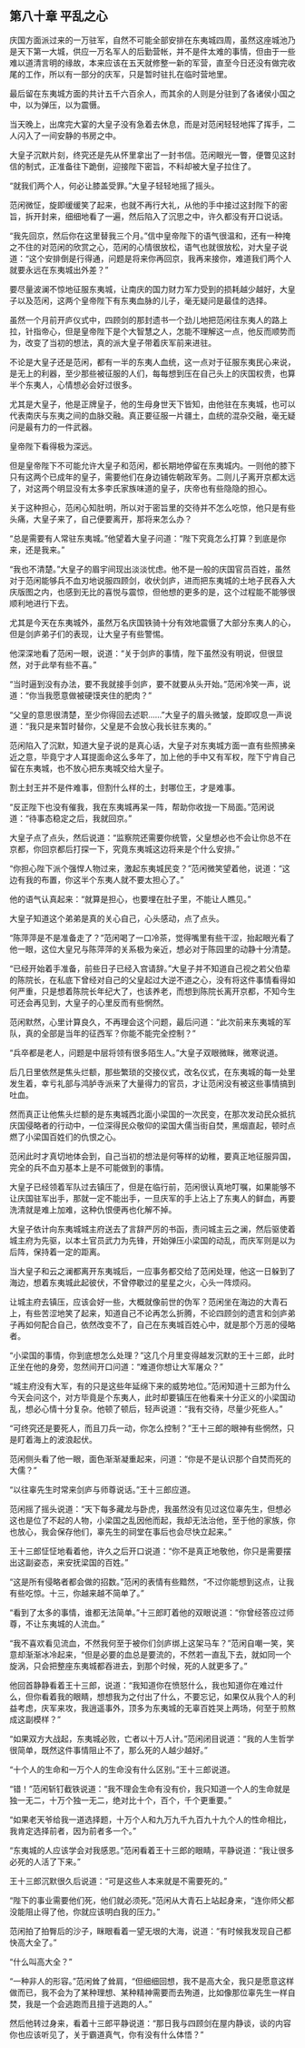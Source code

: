 ## 第八十章 **平乱之心**

庆国方面派过来的一万驻军，自然不可能全部安排在东夷城四周，虽然这座城池乃是天下第一大城，供应一万名军人的后勤营帐，并不是件太难的事情，但由于一些难以道清言明的缘故，本来应该在五天就修整一新的军营，直至今日还没有做完收尾的工作，所以有一部分的庆军，只是暂时驻扎在临时营地里。

最后留在东夷城方面的共计五千六百余人，而其余的人则是分驻到了各诸侯小国之中，以为弹压，以为震慑。

当天晚上，出席完大宴的大皇子没有急着去休息，而是对范闲轻轻地挥了挥手，二人闪入了一间安静的书房之中。

大皇子沉默片刻，终究还是先从怀里拿出了一封书信。范闲眼光一瞥，便瞥见这封信的制式，正准备往下跪倒，迎接陛下密旨，不料却被大皇子拉住了。

“就我们两个人，何必让膝盖受罪。”大皇子轻轻地摇了摇头。

范闲微怔，旋即缓缓笑了起来，也就不再行大礼，从他的手中接过这封陛下的密旨，拆开封来，细细地看了一遍，然后陷入了沉思之中，许久都没有开口说话。

“我先回京，然后你在这里替我三个月。”信中皇帝陛下的语气很温和，还有一种掩之不住的对范闲的欣赏之心，范闲的心情很放松，语气也就很放松，对大皇子说道：“这个安排倒是行得通，问题是将来你再回京，我再来接你，难道我们两个人就要永远在东夷城出外差？”

要尽量波澜不惊地征服东夷城，让南庆的国力财力军力受到的损耗越少越好，大皇子以及范闲，这两个皇帝陛下有东夷血脉的儿子，毫无疑问是最佳的选择。

虽然一个月前开庐仪式中，四顾剑的那封遗书一个劲儿地把范闲往东夷人的路上拉，针指帝心，但是皇帝陛下是个大智慧之人，怎能不理解这一点，他反而顺势而为，改变了当初的想法，真的派大皇子带着庆军前来进驻。

不论是大皇子还是范闲，都有一半的东夷人血统，这一点对于征服东夷民心来说，是无上的利器，至少那些被征服的人们，每每想到压在自己头上的庆国权贵，也算半个东夷人，心情想必会好过很多。

尤其是大皇子，他是正牌皇子，他的生母身世天下皆知，由他驻在东夷城，也可以代表南庆与东夷之间的血脉交融。真正要征服一片疆土，血统的混杂交融，毫无疑问是最有力的一件武器。

皇帝陛下看得极为深远。

但是皇帝陛下不可能允许大皇子和范闲，都长期地停留在东夷城内。一则他的膝下只有这两个已成年的皇子，需要他们在身边铺佐朝政军务。二则儿子离开京都太远了，对这两个明显没有太多李氏家族味道的皇子，庆帝也有些隐隐的担心。

关于这种担心，范闲心知肚明，所以对于密旨里的交待并不怎么吃惊，他只是有些头痛，大皇子来了，自己便要离开，那将来怎么办？

“总是需要有人常驻东夷城。”他望着大皇子问道：“陛下究竟怎么打算？到底是你来，还是我来。”

“我也不清楚。”大皇子的眉宇间现出淡淡忧虑。他不是一般的庆国官员百姓，虽然对于范闲能够兵不血刃地说服四顾剑，收伏剑庐，进而把东夷城的土地子民吞入大庆版图之内，也感到无比的喜悦与震惊，但他想的更多的是，这个过程能不能够很顺利地进行下去。

尤其是今天在东夷城外，虽然万名庆国铁骑十分有效地震慑了大部分东夷人的心，但是剑庐弟子们的表现，让大皇子有些警惕。

他深深地看了范闲一眼，说道：“关于剑庐的事情，陛下虽然没有明说，但很显然，对于此举有些不喜。”

“当时逼到没有办法，要不我就接手剑庐，要不就要从头开始。”范闲冷笑一声，说道：“你当我愿意做被硬馍夹住的肥肉？”

“父皇的意思很清楚，至少你得回去述职……”大皇子的眉头微皱，旋即叹息一声说道：“我只是来暂时替你，父皇是不会放心我长驻东夷的。”

范闲陷入了沉默，知道大皇子说的是真心话，大皇子对东夷城方面一直有些照拂亲近之意，毕竟宁才人耳提面命这么多年了，加上他的手中又有军权，陛下宁肯自己留在东夷城，也不放心把东夷城交给大皇子。

割土封王并不是件难事，但割什么样的土，封哪位王，才是难事。

“反正陛下也没有催我，我在东夷城再呆一阵，帮助你收拢一下局面。”范闲说道：“待事态稳定之后，我就回京。”

大皇子点了点头，然后说道：“监察院还需要你统管，父皇想必也不会让你总不在京都，你回京都后打探一下，究竟东夷城这边将来是个什么安排。”

“你担心陛下派个强悍人物过来，激起东夷城民变？”范闲微笑望着他，说道：“这边有我的布置，你这半个东夷人就不要太担心了。”

他的语气认真起来：“就算是担心，也要埋在肚子里，不能让人瞧见。”

大皇子知道这个弟弟是真的关心自己，心头感动，点了点头。

“陈萍萍是不是准备走了？”范闲喝了一口冷茶，觉得嘴里有些干涩，抬起眼光看了他一眼，这位大皇兄与陈萍萍的关系极为亲近，想必对于陈园里的动静十分清楚。

“已经开始着手准备，前些日子已经入宫请辞。”大皇子并不知道自己视之若父伯辈的陈院长，在私底下曾经对自己的父皇起过大逆不道之心，没有将这件事情看得如何严重，只是想着陈院长年纪大了，也该养老，而想到陈院长离开京都，不知今生可还会再见到，大皇子的心里反而有些惘然。

范闲默然，心里计算良久，不再理会这个问题，最后问道：“此次前来东夷城的军队，真的全部是当年的征西军？你能不能完全控制？”

“兵卒都是老人，问题是中层将领有很多陌生人。”大皇子双眼微眯，微寒说道。

后几日里依然是焦头烂额，那些繁琐的交接仪式，改名仪式，在东夷城的每一处里发生着，幸亏礼部与鸿胪寺派来了大量得力的官员，才让范闲没有被这些事情搞到吐血。

然而真正让他焦头烂额的是东夷城西北面小梁国的一次民变，在那次发动民众抵抗庆国侵略者的行动中，一位深得民众敬仰的梁国大儒当街自焚，黑烟直起，顿时点燃了小梁国百姓们的仇恨之心。

范闲此时才真切地体会到，自己当初的想法是何等样的幼稚，要真正地征服异国，完全的兵不血刃基本上是不可能做到的事情。

大皇子已经领着军队过去镇压了，但是在临行前，范闲很认真地叮嘱，如果能够不让庆国驻军出手，那就一定不能出手，一旦庆军的手上沾上了东夷人的鲜血，再要洗清就是难上加难，这种仇恨便再也化解不掉。

大皇子依计向东夷城城主府送去了言辞严厉的书函，责问城主云之澜，然后驱使着城主府为先驱，以本土官员武力为先锋，开始弹压小梁国的动乱，而庆军则是以为后阵，保持着一定的距离。

当大皇子和云之澜都离开东夷城后，一应事务都交给了范闲处理，他这一日躲到了海边，想着东夷城此起彼伏，不曾停歇过的星星之火，心头一阵烦闷。

让城主府去镇压，应该会好一些，大概就像前世的伪军？范闲坐在海边的大青石上，有些苦涩地笑了起来，知道自己不论再怎么折腾，不论四顾剑的遗言和剑庐弟子再如何配合自己，依然改变不了，自己在东夷城百姓心中，就是那个万恶的侵略者。

“小梁国的事情，你到底想怎么处理？”这几个月里变得越发沉默的王十三郎，此时正坐在他的身旁，忽然间开口问道：“难道你想让大军屠众？”

“城主府没有大军，有的只是这些年延绵下来的威势地位。”范闲知道十三郎为什么今天会问这个，对方毕竟是个东夷人，此时却要镇压在他看来十分正义的小梁国动乱，想必心情十分复杂。他顿了顿后，轻声说道：“我有交待，尽量少死些人。”

“可终究还是要死人，而且刀兵一动，你怎么控制？”王十三郎的眼神有些惘然，只是盯着海上的波浪起伏。

范闲侧头看了他一眼，面色渐渐凝重起来，问道：“你是不是认识那个自焚而死的大儒？”

“以往辜先生时常来剑庐与师尊说话。”王十三郎应道。

范闲摇了摇头说道：“天下每多藏龙与卧虎，我虽然没有见过这位辜先生，但想必这也是位了不起的人物，小梁国之乱因他而起，我却无法治他，至于他的家族，你也放心，我会保存他们，辜先生的祠堂在事后也会尽快立起来。”

王十三郎怔怔地看着他，许久之后开口说道：“你不是真正地敬他，你只是需要摆出这副姿态，来安抚梁国的百姓。”

“这是所有侵略者都会做的招数。”范闲的表情有些黯然，“不过你能想到这点，让我有些吃惊。十三，你越来越不简单了。”

“看到了太多的事情，谁都无法简单。”十三郎盯着他的双眼说道：“你曾经答应过师尊，不让东夷城的人流血。”

“我不喜欢看见流血，不然我何至于被你们剑庐绑上这架马车？”范闲自嘲一笑，笑意却渐渐冰冷起来，“但是必要的血总是要流的，不然若一直乱下去，就如同一个旋涡，只会把整座东夷城都吞进去，到那个时候，死的人就更多了。”

他回首静静看着王十三郎，说道：“我知道你在愤怒什么，我也知道你在难过什么，但你看着我的眼睛，想想我为之付出了什么，不要忘记，如果仅从我个人的利益考虑，庆军来攻，我逍遥事外，顶多为东夷城的无辜百姓哭上两场，何至于煎熬成这副模样？”

“如果双方大战起，东夷城必败，亡者以十万人计。”范闲闭目说道：“我的人生哲学很简单，既然这件事情阻止不了，那么死的人越少越好。”

“十个人的生命和一万个人的生命没有什么区别。”王十三郎说道。

“错！”范闲斩钉截铁说道：“我不理会生命有没有价，我只知道一个人的生命就是独一无二，十万个独一无二，绝对比十个，百个，千个更重要。”

“如果老天爷给我一道选择题，十万个人和九万九千九百九十九个人的性命相比，我肯定选择前者，因为前者多一个。”

“东夷城的人应该学会对我感恩。”范闲看着王十三郎的眼睛，平静说道：“我让很多必死的人活了下来。”

王十三郎沉默很久后说道：“可是这些人本来就是不需要死的。”

“陛下的事业需要他们死，他们就必须死。”范闲从大青石上站起身来，“连你师父都没能阻止得了他，你就应该明白我的压力。”

范闲拍了拍臀后的沙子，眯眼看着一望无垠的大海，说道：“有时候我发现自己都快高大全了。”

“什么叫高大全？”

“一种非人的形容。”范闲耸了耸肩，“但细细回想，我不是高大全，我只是愿意这样做而已，我不会为了某种理想、某种精神需要而去殉道，比如像那位辜先生一样自焚，我是一个会逃跑而且擅于逃跑的人。”

然后他转过身来，看着十三郎平静说道：“那日我与四顾剑在屋内静谈，谈的内容你也应该听见了，关于霸道真气，你有没有什么体悟？”

